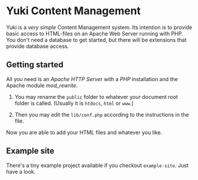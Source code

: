 # Yuki Content Management

Yuki is a *very simple* Content Management system. Its intention is to provide basic access to HTML-files on an Apache Web Server running with PHP. You don't need a database to get started, but there will be extensions that provide database access.

## Getting started
All you need is an *Apache HTTP Server* with a *PHP* installation and the Apache module *mod_rewrite*.

1.	You may rename the `public` folder to whatever your document root folder is called. (Usually it is `htdocs`, `html` or `www`.)

2.	Then you may edit the `lib/conf.php` according to the instructions in the file.

Now you are able to add your HTML files and whatever you like.

## Example site
There's a tiny example project available if you checkout `example-site`. Just have a look.

